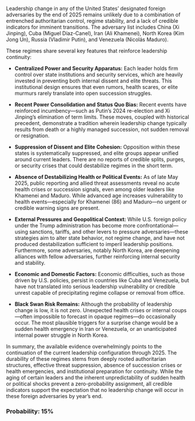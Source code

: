 Leadership change in any of the United States’ designated foreign adversaries by the end of 2025 remains unlikely due to a combination of entrenched authoritarian control, regime stability, and a lack of credible indicators for imminent transitions. The adversary list includes China (Xi Jinping), Cuba (Miguel Díaz-Canel), Iran (Ali Khamenei), North Korea (Kim Jong Un), Russia (Vladimir Putin), and Venezuela (Nicolás Maduro).

These regimes share several key features that reinforce leadership continuity:

- **Centralized Power and Security Apparatus:** Each leader holds firm control over state institutions and security services, which are heavily invested in preventing both internal dissent and elite threats. This institutional design ensures that even rumors, health scares, or elite murmurs rarely translate into open succession struggles.

- **Recent Power Consolidation and Status Quo Bias:** Recent events have reinforced incumbency—such as Putin’s 2024 re-election and Xi Jinping’s elimination of term limits. These moves, coupled with historical precedent, demonstrate a tradition wherein leadership change typically results from death or a highly managed succession, not sudden removal or resignation.

- **Suppression of Dissent and Elite Cohesion:** Opposition within these states is systematically suppressed, and elite groups appear unified around current leaders. There are no reports of credible splits, purges, or security crises that could destabilize regimes in the short term.

- **Absence of Destabilizing Health or Political Events:** As of late May 2025, public reporting and allied threat assessments reveal no acute health crises or succession signals, even among older leaders like Khamenei and Maduro. While advanced age increases vulnerability to health events—especially for Khamenei (86) and Maduro—no urgent or credible warning signs are present.

- **External Pressures and Geopolitical Context:** While U.S. foreign policy under the Trump administration has become more confrontational—using sanctions, tariffs, and other levers to pressure adversaries—these strategies aim to alter state behavior, not regime change, and have not produced destabilization sufficient to imperil leadership positions. Furthermore, some adversaries, notably North Korea, are deepening alliances with fellow adversaries, further reinforcing internal security and stability.

- **Economic and Domestic Factors:** Economic difficulties, such as those driven by U.S. policies, persist in countries like Cuba and Venezuela, but have not translated into serious leadership vulnerability or credible unrest capable of precipitating regime collapse or removal from office.

- **Black Swan Risk Remains:** Although the probability of leadership change is low, it is not zero. Unexpected health crises or internal coups—often impossible to forecast in opaque regimes—do occasionally occur. The most plausible triggers for a surprise change would be a sudden health emergency in Iran or Venezuela, or an unanticipated internal power struggle in North Korea.

In summary, the available evidence overwhelmingly points to the continuation of the current leadership configuration through 2025. The durability of these regimes stems from deeply rooted authoritarian structures, effective threat suppression, absence of succession crises or health emergencies, and institutional preparation for continuity. While the aging of certain leaders and the inherent unpredictability of sudden health or political shocks prevent a zero-probability assignment, all credible indicators support the expectation that no leadership change will occur in these foreign adversaries by year’s end.

### Probability: 15%